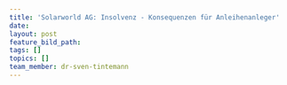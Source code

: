 ```yaml
---
title: 'Solarworld AG: Insolvenz - Konsequenzen für Anleihenanleger'
date:
layout: post
feature_bild_path:
tags: []
topics: []
team_member: dr-sven-tintemann
---
```

